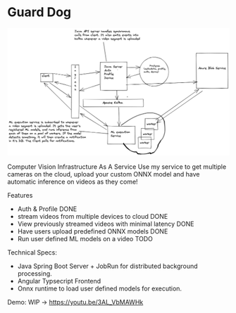 # Guard Dog

![architecture](./architecture.png)

Computer Vision Infrastructure As A Service
Use my service to get multiple cameras on the cloud, upload your custom ONNX model and have automatic inference on videos as they come!

Features
- Auth & Profile DONE
- stream videos from multiple devices to cloud DONE
- View previously streamed videos with minimal latency DONE
- Have users upload predefined ONNX models DONE
- Run user defined ML models on a video TODO

Technical Specs:
- Java Spring Boot Server + JobRun for distributed background processing.
- Angular Typsecript Frontend
- Onnx runtime to load user defined models for execution.

Demo:
WIP -> https://youtu.be/3AL_VbMAWHk
